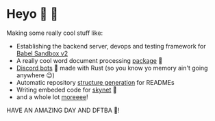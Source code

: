 # Heyo :wave: :wave:
Making some really cool stuff like:
 - Establishing the backend server, devops and testing framework for [Babel Sandbox v2](https://github.com/MLH-Fellowship/babel-sandbox-server)
 - A really cool word document processing [package](https://github.com/SheetJS/js-word) :page_facing_up:
 - [Discord bots](https://github.com/barronwei/util-bot) :robot: made with Rust (so you know yo memory ain't going anywhere :wink:)
 - Automatic repository [structure generation](https://github.com/MLH-Fellowship/0.2.1-readme-dirs) for READMEs
 - Writing embeded code for [skynet](https://bit.ly/2DD7HK1) :space_invader:
 - and a whole lot [moreeee](https://github.com/mohammedsahl?tab=repositories)!

HAVE AN AMAZING DAY AND DFTBA :tada:!
